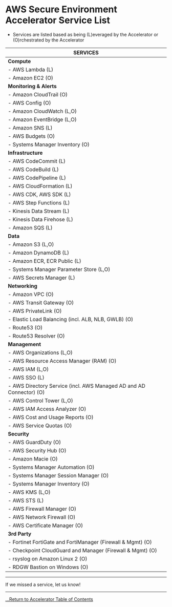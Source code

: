 # AWS Secure Environment Accelerator Service List

- Services are listed based as being (L)everaged by the Accelerator or (O)rchestrated by the Accelerator

| SERVICES                                                            |
| ------------------------------------------------------------------- |
| **Compute**                                                         |
| - AWS Lambda (L)                                                    |
| - Amazon EC2 (O)                                                    |
| **Monitoring & Alerts**                                             |
| - Amazon CloudTrail (O)                                             |
| - AWS Config (O)                                                    |
| - Amazon CloudWatch (L,O)                                           |
| - Amazon EventBridge (L,O)                                          |
| - Amazon SNS (L)                                                    |
| - AWS Budgets (O)                                                   |
| - Systems Manager Inventory (O)                                     |
| **Infrastructure**                                                  |
| - AWS CodeCommit (L)                                                |
| - AWS CodeBuild (L)                                                 |
| - AWS CodePipeline (L)                                              |
| - AWS CloudFormation (L)                                            |
| - AWS CDK, AWS SDK (L)                                              |
| - AWS Step Functions (L)                                            |
| - Kinesis Data Stream (L)                                           |
| - Kinesis Data Firehose (L)                                         |
| - Amazon SQS (L)                                                    |
| **Data**                                                            |
| - Amazon S3 (L,O)                                                   |
| - Amazon DynamoDB (L)                                               |
| - Amazon ECR, ECR Public (L)                                        |
| - Systems Manager Parameter Store (L,O)                             |
| - AWS Secrets Manager (L)                                           |
| **Networking**                                                      |
| - Amazon VPC (O)                                                    |
| - AWS Transit Gateway (O)                                           |
| - AWS PrivateLink (O)                                               |
| - Elastic Load Balancing (incl. ALB, NLB, GWLB) (O)                 |
| - Route53 (O)                                                       |
| - Route53 Resolver (O)                                              |
| **Management**                                                      |
| - AWS Organizations (L,O)                                           |
| - AWS Resource Access Manager (RAM) (O)                             |
| - AWS IAM (L,O)                                                     |
| - AWS SSO (L)                                                       |
| - AWS Directory Service (incl. AWS Managed AD and AD Connector) (O) |
| - AWS Control Tower (L,O)                                           |
| - AWS IAM Access Analyzer (O)                                       |
| - AWS Cost and Usage Reports (O)                                    |
| - AWS Service Quotas (O)                                            |
| **Security**                                                        |
| - AWS GuardDuty (O)                                                 |
| - AWS Security Hub (O)                                              |
| - Amazon Macie (O)                                                  |
| - Systems Manager Automation (O)                                    |
| - Systems Manager Session Manager (O)                               |
| - Systems Manager Inventory (O)                                     |
| - AWS KMS (L,O)                                                     |
| - AWS STS (L)                                                       |
| - AWS Firewall Manager (O)                                          |
| - AWS Network Firewall (O)                                          |
| - AWS Certificate Manager (O)                                       |
| **3rd Party**                                                       |
| - Fortinet FortiGate and FortiManager (Firewall & Mgmt) (O)         |
| - Checkpoint CloudGuard and Manager (Firewall & Mgmt) (O)           |
| - rsyslog on Amazon Linux 2 (O)                                     |
| - RDGW Bastion on Windows (O)                                       |

---

If we missed a service, let us know!

---

[...Return to Accelerator Table of Contents](./index.md)

